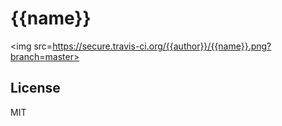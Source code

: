 # {{name}}

<img src=https://secure.travis-ci.org/{{author}}/{{name}}.png?branch=master>


## License

MIT
